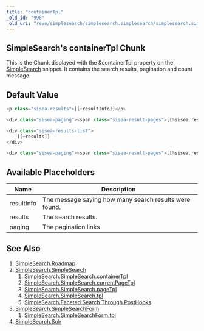 ```yaml
---
title: "containerTpl"
_old_id: "998"
_old_uri: "revo/simplesearch/simplesearch.simplesearch/simplesearch.simplesearch.containertpl"
---
```


## SimpleSearch's containerTpl Chunk

This is the Chunk displayed with the &containerTpl property on the [SimpleSearch](extras/simplesearch/simplesearch.simplesearch "SimpleSearch.SimpleSearch") snippet. It contains the search results, pagination and count message.

## Default Value

``` php
<p class="sisea-results">[[+resultInfo]]</p>

<div class="sisea-paging"><span class="sisea-result-pages">[[%sisea.result_pages? &namespace=`sisea` &topic=`default`]]</span>[[+paging]]</div>

<div class="sisea-results-list">
    [[+results]]
</div>

<div class="sisea-paging"><span class="sisea-result-pages">[[%sisea.result_pages? &namespace=`sisea` &topic=`default`]]</span>[[+paging]]</div>
```

## Available Placeholders

| Name       | Description                                            |
| ---------- | ------------------------------------------------------ |
| resultInfo | The message saying how many search results were found. |
| results    | The search results.                                    |
| paging     | The pagination links                                   |

## See Also

1. [SimpleSearch.Roadmap](extras/simplesearch/simplesearch.roadmap)
2. [SimpleSearch.SimpleSearch](extras/simplesearch/simplesearch.simplesearch)
    1. [SimpleSearch.SimpleSearch.containerTpl](extras/simplesearch/simplesearch.simplesearch/simplesearch.simplesearch.containertpl)
    2. [SimpleSearch.SimpleSearch.currentPageTpl](extras/simplesearch/simplesearch.simplesearch/simplesearch.simplesearch.currentpagetpl)
    3. [SimpleSearch.SimpleSearch.pageTpl](extras/simplesearch/simplesearch.simplesearch/simplesearch.simplesearch.pagetpl)
    4. [SimpleSearch.SimpleSearch.tpl](extras/simplesearch/simplesearch.simplesearch/simplesearch.simplesearch.tpl)
    5. [SimpleSearch.Faceted Search Through PostHooks](extras/simplesearch/simplesearch.simplesearch/simplesearch.faceted-search-through-posthooks)
3. [SimpleSearch.SimpleSearchForm](extras/simplesearch/simplesearch.simplesearchform)
    1. [SimpleSearch.SimpleSearchForm.tpl](extras/simplesearch/simplesearch.simplesearchform/simplesearch.simplesearchform.tpl)
4. [SimpleSearch.Solr](extras/simplesearch/simplesearch.solr)
